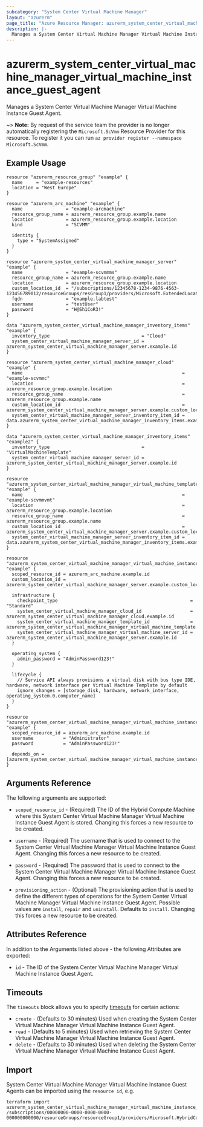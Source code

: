```yaml
---
subcategory: "System Center Virtual Machine Manager"
layout: "azurerm"
page_title: "Azure Resource Manager: azurerm_system_center_virtual_machine_manager_virtual_machine_instance_guest_agent"
description: |-
  Manages a System Center Virtual Machine Manager Virtual Machine Instance Guest Agent.
---
```


# azurerm_system_center_virtual_machine_manager_virtual_machine_instance_guest_agent

Manages a System Center Virtual Machine Manager Virtual Machine Instance Guest Agent.

~> **Note:** By request of the service team the provider is no longer automatically registering the `Microsoft.ScVmm` Resource Provider for this resource. To register it you can run `az provider register --namespace Microsoft.ScVmm`.

## Example Usage

```hcl
resource "azurerm_resource_group" "example" {
  name     = "example-resources"
  location = "West Europe"
}

resource "azurerm_arc_machine" "example" {
  name                = "example-arcmachine"
  resource_group_name = azurerm_resource_group.example.name
  location            = azurerm_resource_group.example.location
  kind                = "SCVMM"

  identity {
    type = "SystemAssigned"
  }
}

resource "azurerm_system_center_virtual_machine_manager_server" "example" {
  name                = "example-scvmmms"
  resource_group_name = azurerm_resource_group.example.name
  location            = azurerm_resource_group.example.location
  custom_location_id  = "/subscriptions/12345678-1234-9876-4563-123456789012/resourceGroups/resGroup1/providers/Microsoft.ExtendedLocation/customLocations/customLocation1"
  fqdn                = "example.labtest"
  username            = "testUser"
  password            = "H@Sh1CoR3!"
}

data "azurerm_system_center_virtual_machine_manager_inventory_items" "example" {
  inventory_type                                  = "Cloud"
  system_center_virtual_machine_manager_server_id = azurerm_system_center_virtual_machine_manager_server.example.id
}

resource "azurerm_system_center_virtual_machine_manager_cloud" "example" {
  name                                                           = "example-scvmmc"
  location                                                       = azurerm_resource_group.example.location
  resource_group_name                                            = azurerm_resource_group.example.name
  custom_location_id                                             = azurerm_system_center_virtual_machine_manager_server.example.custom_location_id
  system_center_virtual_machine_manager_server_inventory_item_id = data.azurerm_system_center_virtual_machine_manager_inventory_items.example.inventory_items[0].id
}

data "azurerm_system_center_virtual_machine_manager_inventory_items" "example2" {
  inventory_type                                  = "VirtualMachineTemplate"
  system_center_virtual_machine_manager_server_id = azurerm_system_center_virtual_machine_manager_server.example.id
}

resource "azurerm_system_center_virtual_machine_manager_virtual_machine_template" "example" {
  name                                                           = "example-scvmmvmt"
  location                                                       = azurerm_resource_group.example.location
  resource_group_name                                            = azurerm_resource_group.example.name
  custom_location_id                                             = azurerm_system_center_virtual_machine_manager_server.example.custom_location_id
  system_center_virtual_machine_manager_server_inventory_item_id = data.azurerm_system_center_virtual_machine_manager_inventory_items.example2.inventory_items[0].id
}

resource "azurerm_system_center_virtual_machine_manager_virtual_machine_instance" "example" {
  scoped_resource_id = azurerm_arc_machine.example.id
  custom_location_id = azurerm_system_center_virtual_machine_manager_server.example.custom_location_id

  infrastructure {
    checkpoint_type                                                 = "Standard"
    system_center_virtual_machine_manager_cloud_id                  = azurerm_system_center_virtual_machine_manager_cloud.example.id
    system_center_virtual_machine_manager_template_id               = azurerm_system_center_virtual_machine_manager_virtual_machine_template.example.id
    system_center_virtual_machine_manager_virtual_machine_server_id = azurerm_system_center_virtual_machine_manager_server.example.id
  }

  operating_system {
    admin_password = "AdminPassword123!"
  }

  lifecycle {
    // Service API always provisions a virtual disk with bus type IDE, hardware, network interface per Virtual Machine Template by default
    ignore_changes = [storage_disk, hardware, network_interface, operating_system.0.computer_name]
  }
}

resource "azurerm_system_center_virtual_machine_manager_virtual_machine_instance_guest_agent" "example" {
  scoped_resource_id = azurerm_arc_machine.example.id
  username           = "Administrator"
  password           = "AdminPassword123!"

  depends_on = [azurerm_system_center_virtual_machine_manager_virtual_machine_instance.example]
}
```

## Arguments Reference

The following arguments are supported:

* `scoped_resource_id` - (Required) The ID of the Hybrid Compute Machine where this System Center Virtual Machine Manager Virtual Machine Instance Guest Agent is stored. Changing this forces a new resource to be created.

* `username` - (Required) The username that is used to connect to the System Center Virtual Machine Manager Virtual Machine Instance Guest Agent. Changing this forces a new resource to be created.

* `password` - (Required) The password that is used to connect to the System Center Virtual Machine Manager Virtual Machine Instance Guest Agent. Changing this forces a new resource to be created.

* `provisioning_action` - (Optional) The provisioning action that is used to define the different types of operations for the System Center Virtual Machine Manager Virtual Machine Instance Guest Agent. Possible values are `install`, `repair` and `uninstall`. Defaults to `install`. Changing this forces a new resource to be created.

## Attributes Reference

In addition to the Arguments listed above - the following Attributes are exported:

* `id` - The ID of the System Center Virtual Machine Manager Virtual Machine Instance Guest Agent.

## Timeouts

The `timeouts` block allows you to specify [timeouts](https://www.terraform.io/docs/configuration/resources.html#timeouts) for certain actions:

* `create` - (Defaults to 30 minutes) Used when creating the System Center Virtual Machine Manager Virtual Machine Instance Guest Agent.
* `read` - (Defaults to 5 minutes) Used when retrieving the System Center Virtual Machine Manager Virtual Machine Instance Guest Agent.
* `delete` - (Defaults to 30 minutes) Used when deleting the System Center Virtual Machine Manager Virtual Machine Instance Guest Agent.

## Import

System Center Virtual Machine Manager Virtual Machine Instance Guest Agents can be imported using the `resource id`, e.g.

```shell
terraform import azurerm_system_center_virtual_machine_manager_virtual_machine_instance_guest_agent.example /subscriptions/00000000-0000-0000-0000-000000000000/resourceGroups/resourceGroup1/providers/Microsoft.HybridCompute/machines/machine1/providers/Microsoft.ScVmm/virtualMachineInstances/default/guestAgents/default
```
